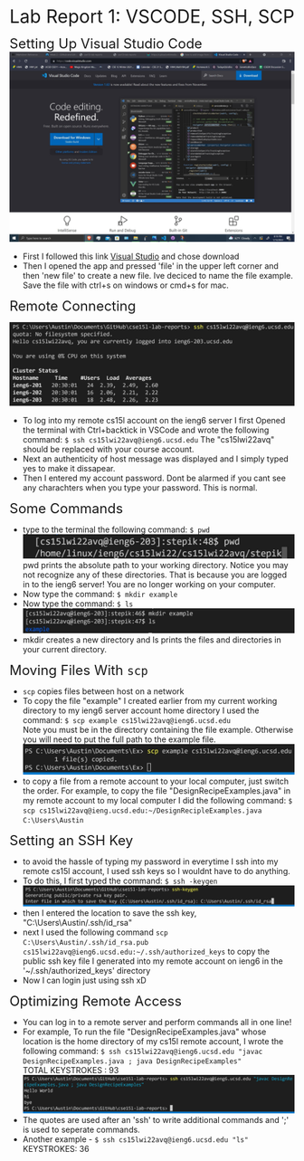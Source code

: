 <font size="6"> Lab Report 1: VSCODE, SSH, SCP</font>  <br>  

<font size="5"> Setting Up Visual Studio Code </font>
![Image](VisualStudioCode.jpg)
* First I followed this link [Visual Studio](https://code.visualstudio.com/) and chose download
* Then I opened the app and pressed 'file' in the upper left corner and then 'new file' to create a new file. Ive deciced to name the file example. Save the file with ctrl+s on windows or cmd+s for mac.

<font size="5"> Remote Connecting </font>  

![Image](SSH.jpg) 
* To log into my remote cs15l account on the ieng6 server I first Opened the terminal with Ctrl+backtick in VSCode and wrote the following command: `$ ssh cs15lwi22avq@ieng6.ucsd.edu` 
The "cs15lwi22avq" should be replaced with your course account.
*  Next an authenticity of host message was displayed and I simply typed yes to make it dissapear.
* Then I entered my account password. Dont be alarmed if you cant see any charachters when you type your password. This is normal.

<font size="5"> Some Commands </font>  


* type to the terminal the following command: `$ pwd`  
![Image](pwd.jpg)
 pwd prints the absolute path to your working directory. Notice you may not recognize any of these directories. That is because you are logged in to the ieng6 server! You are no longer working on your computer.
 * Now type the command:  `$ mkdir example` 
 * Now type the command: `$ ls`  
 ![Image](lsANDmkdir.jpg)
 * mkdir creates a new directory and ls prints the files and directories in your current directory.
 
 <font size="5"> Moving Files With `scp` </font> 

 * `scp` copies files between host on a network
 * To copy the file "example" I created earlier from my current working directory to my ieng6 server account home directory I used the command:
 `$ scp example cs15lwi22avq@ieng6.ucsd.edu`  
 Note you must be in the directory containing the file example. Otherwise you will need to put the full path to the example file.
![Image](SCP.jpg)
* to copy a file from a remote account to your local computer, just switch the order. For example, to copy the file "DesignRecipeExamples.java" in my remote account to my local computer I did the following command:
`$ scp cs15lwi22avq@ieng.ucsd.edu:~/DesignRecipleExamples.java C:\Users\Austin`

<font size="5"> Setting an SSH Key </font>
* to avoid the hassle of typing my password in everytime I ssh into my remote cs15l account, I used ssh keys so I wouldnt have to do anything.
* To do this, I first typed the command: `$ ssh -keygen`
![Image](sshkeygen.jpg)
* then I entered the location to save the ssh key, "C:\Users\Austin/.ssh/id_rsa"
* next I used the following command 
`scp C:\Users\Austin/.ssh/id_rsa.pub cs15lwi22avq@ieng6.ucsd.edu:~/.ssh/authorized_keys` to copy the public ssh key file I generated into my remote account on ieng6 in the '~/.ssh/authorized_keys' directory
* Now I can login just using ssh xD

<font size="5"> Optimizing Remote Access </font>

* You can log in to a remote server and perform commands all in one line! 
* For example, To run the file "DesignRecipeExamples.java" whose location is the home directory of my cs15l remote account, I wrote the following command: `$ ssh cs15lwi22avq@ieng6.ucsd.edu "javac DesignRecipeExamples.java ; java DesignRecipeExamples"`  
TOTAL KEYSTROKES : 93 
![Image](OptimizingSSH.jpg)
* The quotes are used after an 'ssh' to write additional commands and ';' is used to seperate commands. 
* Another example - `$ ssh cs15lwi22avq@ieng6.ucsd.edu "ls"`  
KEYSTROKES: 36